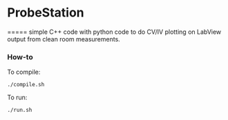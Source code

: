 # ProbeStation

=====
simple C++ code with python code to do CV/IV plotting on LabView output from clean room measurements.

### How-to

To compile:
```
./compile.sh
```

To run:
```
./run.sh
```
